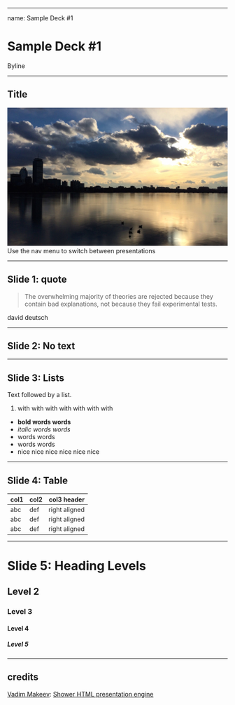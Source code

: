 ---- ----
name: Sample Deck #1

# Sample Deck #1
Byline

---- ----

## Title
![](/images/ice.jpg)
Use the nav menu to switch between presentations


---- ----

## Slide 1: quote

> The overwhelming majority of theories are rejected
because they contain bad explanations, not because they
fail experimental tests.

david deutsch


---- ----

## Slide 2: No text


---- ----

## Slide 3: Lists

Text followed by a list.

1. with with with with with with with
  - **bold words words**
  - _italic words words_
  - words words
  - words words
- nice nice nice nice nice nice


---- ----

## Slide 4: Table

| col1   | col2   |     col3 header |
| ------ | ------ | --------------: |
| abc    | def    |   right aligned |
| abc    | def    |   right aligned |
| abc    | def    |   right aligned |


---- ----

# Slide 5: Heading Levels
## Level 2
### Level 3
#### Level 4
##### Level 5

---- ----

## credits
[Vadim Makeev](https://github.com/pepelsbey):
[Shower HTML presentation engine ](https://github.com/shower/shower)
